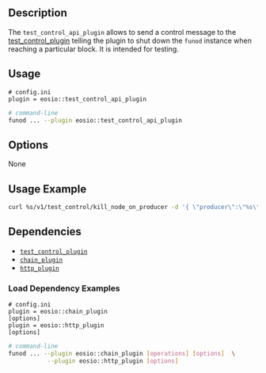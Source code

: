 
## Description

The `test_control_api_plugin` allows to send a control message to the [test_control_plugin](../test_control_plugin/index.md) telling the plugin to shut down the `funod` instance when reaching a particular block. It is intended for testing.

## Usage

```console
# config.ini
plugin = eosio::test_control_api_plugin
```
```sh
# command-line
funod ... --plugin eosio::test_control_api_plugin
```

## Options

None

## Usage Example

```sh
curl %s/v1/test_control/kill_node_on_producer -d '{ \"producer\":\"%s\", \"where_in_sequence\":%d, \"based_on_lib\":\"%s\" }' -X POST -H \"Content-Type: application/json\"" %
```

## Dependencies

* [`test_control_plugin`](../test_control_plugin/index.md)
* [`chain_plugin`](../chain_plugin/index.md)
* [`http_plugin`](../http_plugin/index.md)

### Load Dependency Examples

```console
# config.ini
plugin = eosio::chain_plugin
[options]
plugin = eosio::http_plugin
[options]
```
```sh
# command-line
funod ... --plugin eosio::chain_plugin [operations] [options]  \
           --plugin eosio::http_plugin [options]
```
